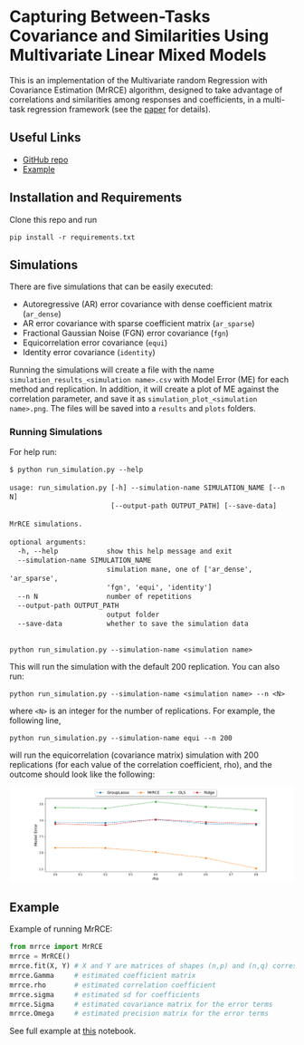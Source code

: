 # Capturing Between-Tasks Covariance and Similarities Using Multivariate Linear Mixed Models

This is an implementation of the Multivariate random Regression with Covariance Estimation (MrRCE) algorithm, 
designed to take advantage of correlations and similarities among responses and coefficients, in a multi-task regression framework
(see the [paper](https://arxiv.org/abs/1812.03662) for details).

## Useful Links

- [GitHub repo](https://github.com/AvivNavon/MrRCE)
- [Example](https://github.com/AvivNavon/MrRCE/blob/master/example.ipynb)

## Installation and Requirements

Clone this repo and run

```
pip install -r requirements.txt
```

## Simulations

There are five simulations that can be easily executed:

- Autoregressive (AR) error covariance with dense coefficient matrix (`ar_dense`)
- AR error covariance with sparse coefficient matrix (`ar_sparse`)
- Fractional Gaussian Noise (FGN) error covariance (`fgn`)
- Equicorrelation error covariance (`equi`)
- Identity error covariance (`identity`)

Running the simulations will create a file with the name `simulation_results_<simulation name>.csv` with Model Error (ME) for each method and replication.
In addition, it will create a plot of ME against the correlation parameter, and save it as `simulation_plot_<simulation name>.png`. The files will be saved into a `results` and `plots` folders.

### Running Simulations

For help run:

```
$ python run_simulation.py --help

usage: run_simulation.py [-h] --simulation-name SIMULATION_NAME [--n N]
                         [--output-path OUTPUT_PATH] [--save-data]

MrRCE simulations.

optional arguments:
  -h, --help            show this help message and exit
  --simulation-name SIMULATION_NAME
                        simulation mane, one of ['ar_dense', 'ar_sparse',
                        'fgn', 'equi', 'identity']
  --n N                 number of repetitions
  --output-path OUTPUT_PATH
                        output folder
  --save-data           whether to save the simulation data


```

```
python run_simulation.py --simulation-name <simulation name>
```

This will run the simulation <simulation name> with the default 200 replication. You can also run:

```
python run_simulation.py --simulation-name <simulation name> --n <N>
```
where `<N>` is an integer for the number of replications. For example, the following line,

```
python run_simulation.py --simulation-name equi --n 200
```
will run the equicorrelation (covariance matrix) simulation with 200 replications (for each value of the correlation coefficient, rho), and the outcome should look like the following:

 <p align="center"> 
    <img src="https://github.com/AvivNavon/MrRCE/blob/master/output/plots/simulation_plot_equi.png" width="700">
 </p>

## Example

Example of running MrRCE:

```python
from mrrce import MrRCE
mrrce = MrRCE()
mrrce.fit(X, Y) # X and Y are matrices of shapes (n,p) and (n,q) correspondingly
mrrce.Gamma     # estimated coefficient matrix
mrrce.rho       # estimated correlation coefficient
mrrce.sigma     # estimated sd for coefficients
mrrce.Sigma     # estimated covariance matrix for the error terms
mrrce.Omega     # estimated precision matrix for the error terms
```

See full example at [this](https://github.com/AvivNavon/MrRCE/blob/master/example.ipynb) notebook.